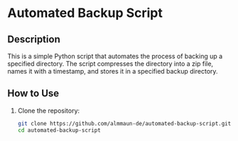 # Automated Backup Script

## Description
This is a simple Python script that automates the process of backing up a specified directory. The script compresses the directory into a zip file, names it with a timestamp, and stores it in a specified backup directory.

## How to Use

1. Clone the repository:
   ```bash
   git clone https://github.com/almmaun-de/automated-backup-script.git
   cd automated-backup-script

